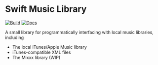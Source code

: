 # Swift Music Library

[![Build](https://github.com/fwcd/swift-music-library/actions/workflows/build.yml/badge.svg)](https://github.com/fwcd/swift-music-library/actions/workflows/build.yml)
[![Docs](https://github.com/fwcd/swift-music-library/actions/workflows/docs.yml/badge.svg)](https://fwcd.github.io/swift-music-library/documentation/musiclibrary)

A small library for programmatically interfacing with local music libraries, including

- The local iTunes/Apple Music library
- iTunes-compatible XML files
- The Mixxx library (WIP)
